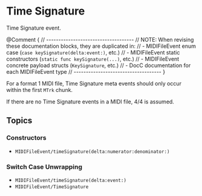 # Time Signature

Time Signature event.

@Comment {
    // ------------------------------------
    // NOTE: When revising these documentation blocks, they are duplicated in:
    //   - MIDIFileEvent enum case (`case keySignature(delta:event:)`, etc.)
    //   - MIDIFileEvent static constructors (`static func keySignature(...)`, etc.)
    //   - MIDIFileEvent concrete payload structs (`KeySignature`, etc.)
    //   - DocC documentation for each MIDIFileEvent type
    // ------------------------------------
}

For a format 1 MIDI file, Time Signature meta events should only occur within the first `MTrk` chunk.

If there are no Time Signature events in a MIDI file, 4/4 is assumed.

## Topics

### Constructors

- ``MIDIFileEvent/timeSignature(delta:numerator:denominator:)``

### Switch Case Unwrapping

- ``MIDIFileEvent/timeSignature(delta:event:)``
- ``MIDIFileEvent/TimeSignature``

